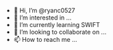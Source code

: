 - 👋 Hi, I’m @ryanc0527
- 👀 I’m interested in ...
- 🌱 I’m currently learning SWIFT
- 💞️ I’m looking to collaborate on ...
- 📫 How to reach me ...

<!---
ryanc0527/ryanc0527 is a ✨ special ✨ repository because its `README.md` (this file) appears on your GitHub profile.
You can click the Preview link to take a look at your changes.
--->
